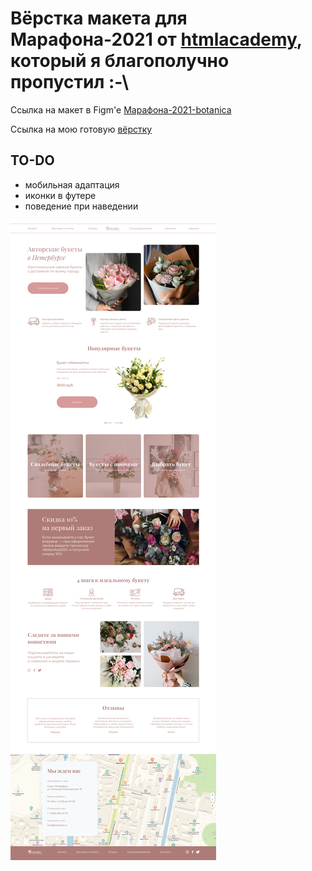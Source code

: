# Вёрстка макета для Марафона-2021 от [htmlacademy](https://github.com/htmlacademy), который я благополучно пропустил :-\

Ссылка на макет в Figm'е [Марафона-2021-botanica](https://www.figma.com/file/HdU7VTV6uNdHyuvDrffeKC/%D0%9C%D0%B0%D1%80%D0%B0%D1%84%D0%BE%D0%BD-2021?node-id=0%3A1)

Ссылка на мою готовую [вёрстку](https://pacman-ou.github.io/Marathon-2021-botanika/)

## TO-DO
* мобильная адаптация
* иконки в футере
* поведение при наведении

![картинка макета](Frame.png)
